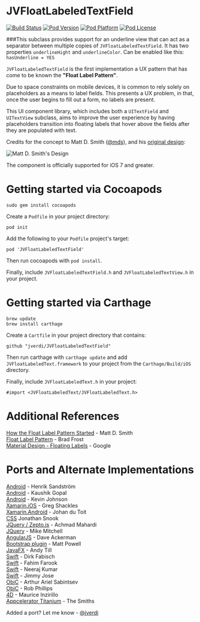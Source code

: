 JVFloatLabeledTextField
=======================
[![Build Status](https://travis-ci.org/jverdi/JVFloatLabeledTextField.svg?branch=master)](https://travis-ci.org/jverdi/JVFloatLabeledTextField)
[![Pod Version](http://img.shields.io/cocoapods/v/JVFloatLabeledTextField.svg)](http://cocoadocs.org/docsets/JVFloatLabeledTextField/)
[![Pod Platform](http://img.shields.io/cocoapods/p/JVFloatLabeledTextField.svg)](http://cocoadocs.org/docsets/JVFloatLabeledTextField/)
[![Pod License](http://img.shields.io/cocoapods/l/JVFloatLabeledTextField.svg)](http://jaredverdi.mit-license.org)

###This subclass provides support for an underline view that can act as a separator between multiple copies of `JVFloatLabeledTextField`. 
It has two properties `underlineHight` and `underlineColor`. Can be enabled like this: `hasUnderline = YES`

`JVFloatLabeledTextField` is the first implementation a UX pattern that has come to be known the **"Float Label Pattern"**. 

Due to space constraints on mobile devices, it is common to rely solely on placeholders as a means to label fields.
This presents a UX problem, in that, once the user begins to fill out a form, no labels are present.

This UI component library, which includes both a `UITextField` and `UITextView` subclass, aims to improve the user experience by having placeholders transition into floating labels that hover above the fields after they are populated with text.

Credits for the concept to Matt D. Smith ([@mds](http://www.twitter.com/mds)), and his [original design](http://dribbble.com/shots/1254439--GIF-Mobile-Form-Interaction?list=users):

![Matt D. Smith's Design](http://dribbble.s3.amazonaws.com/users/6410/screenshots/1254439/form-animation-_gif_.gif)


The component is officially supported for iOS 7 and greater.


Getting started via Cocoapods
=============================
```
sudo gem install cocoapods
```

Create a ```Podfile``` in your project directory:
```
pod init
```

Add the following to your ```Podfile``` project's target:
```
pod 'JVFloatLabeledTextField'
```

Then run cocoapods with ```pod install```.

Finally, include ```JVFloatLabeledTextField.h``` and ```JVFloatLabeledTextView.h``` in your project.


Getting started via Carthage
============================
```
brew update
brew install carthage
```

Create a ```Cartfile``` in your project directory that contains:
```
github "jverdi/JVFloatLabeledTextField"
```

Then run carthage with ```carthage update``` and add ```JVFloatLabeledText.framework``` to your project from the ```Carthage/Build/iOS``` directory.

Finally, include ```JVFloatLabeledText.h``` in your project:
```
#import <JVFloatLabeledText/JVFloatLabeledText.h>
```


Additional References
=======================
[How the Float Label Pattern Started](http://mattdsmith.com/float-label-pattern/) - Matt D. Smith  
[Float Label Pattern](http://bradfrostweb.com/blog/post/float-label-pattern/) - Brad Frost  
[Material Design - Floating Labels](http://www.google.com/design/spec/components/text-fields.html#text-fields-floating-labels) - Google  

Ports and Alternate Implementations
=====================================
[Android](https://github.com/wrapp/floatlabelededittext) - Henrik Sandström  
[Android](https://github.com/weddingparty/AndroidFloatLabel) - Kaushik Gopal  
[Android](https://github.com/KevinJ90825/FloatLabelPattern) - Kevin Johnson  
[Xamarin.iOS](https://github.com/gshackles/JVFloatSharp) - Greg Shackles  
[Xamarin.Android](https://github.com/Johan-dutoit/JVFloatSharp) - Johan du Toit  
[CSS](http://snook.ca/archives/html_and_css/floated-label-pattern-css) Jonathan Snook  
[JQuery / Zepto.js](https://github.com/maman/JVFloat.js) - Achmad Mahardi  
[JQuery](https://github.com/m10l/FloatLabel.js) - Mike Mitchell  
[AngularJS](https://github.com/dmackerman/angular-better-placeholders) - Dave Ackerman  
[Bootstrap plugin](https://github.com/fauxparse/bootstrap-floating-labels) - Matt Powell  
[JavaFX](https://github.com/andytill/floaty-field) - Andy Till  
[Swift](https://github.com/dirkfabisch/B68FloatingLabelTextField) - Dirk Fabisch  
[Swift](https://github.com/FahimF/FloatLabelFields) - Fahim Farook  
[Swift](https://github.com/kNeerajPro/CGFLoatingUIKit) - Neeraj Kumar  
[Swift](https://github.com/varshylmobile/VMFloatLabel) - Jimmy Jose  
[ObjC](https://github.com/ArtSabintsev/UIFloatLabelTextField) - Arthur Ariel Sabintsev  
[ObjC](https://github.com/iwasrobbed/RPFloatingPlaceholders) - Rob Phillips  
[4D](http://forums.4d.fr/Post/EN/15995553/0/0/) - Maurice Inzirillo  
[Appcelerator Titanium](https://github.com/TheSmiths-Widgets/ts.floatlabelfield) - The Smiths  
  
  
Added a port? Let me know - [@jverdi](http://www.twitter.com/jverdi)
